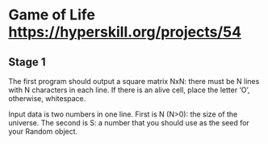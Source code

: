 # Game of Life https://hyperskill.org/projects/54

## Stage 1
The first program should output a square matrix NxN: there must be N lines with N characters in each line. If there is an alive cell, place the letter ‘O’, otherwise, whitespace.

Input data is two numbers in one line. First is N (N>0): the size of the universe. The second is S: a number that you should use as the seed for your Random object.

